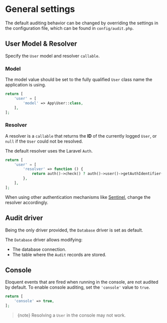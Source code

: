 # General settings

The default auditing behavior can be changed by overriding the settings in the configuration file, which can be found in `config/audit.php`.

## User Model & Resolver

Specify the `User` model and resolver `callable`.

### Model
The model value should be set to the fully qualified `User` class name the application is using.

```php
return [
    'user' = [
        'model' => App\User::class,
    ],
];
```

### Resolver
A resolver is a `callable` that returns the **ID** of the currently logged `User`, or `null` if the `User` could not be resolved.

The default resolver uses the Laravel `Auth`.

```php
return [
    'user' = [
        'resolver' => function () {
            return auth()->check() ? auth()->user()->getAuthIdentifier() : null;
        },
    ],
];
```

When using other authentication mechanisms like [Sentinel](https://github.com/cartalyst/sentinel), change the resolver accordingly.

## Audit driver

Being the only driver provided, the `Database` driver is set as default.

The `Database` driver allows modifying:
- The database connection.
- The table where the `Audit` records are stored.

## Console

Eloquent events that are fired when running in the console, are not audited by default.
To enable console auditing, set the `'console'` value to `true`.

```php
return [
    'console' => true,
];
```

> {note} Resolving a `User` in the console may not work.

